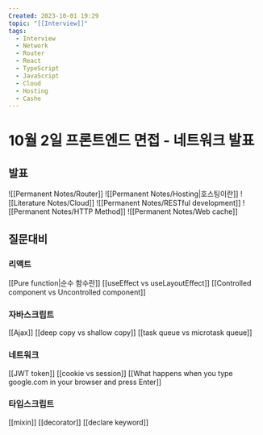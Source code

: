 ```yaml
---
Created: 2023-10-01 19:29
topic: "[[Interview]]"
tags:
  - Interview
  - Network
  - Router
  - React
  - TypeScript
  - JavaScript
  - Cloud
  - Hosting
  - Cashe
---
```

# 10월 2일 프론트엔드 면접 - 네트워크 발표
## 발표
![[Permanent Notes/Router]]
![[Permanent Notes/Hosting|호스팅이란]]
![[Literature Notes/Cloud]]
![[Permanent Notes/RESTful development]]
	![[Permanent Notes/HTTP Method]]
![[Permanent Notes/Web cache]]
## 질문대비
### 리액트
[[Pure function|순수 함수란]]
[[useEffect vs useLayoutEffect]]
[[Controlled component vs Uncontrolled component]]

### 자바스크립트
[[Ajax]]
[[deep copy vs shallow copy]]
[[task queue vs microtask queue]]

### 네트워크
[[JWT token]]
[[cookie vs session]]
[[What happens when you type google.com in your browser and press Enter]]

### 타입스크립트
[[mixin]]
[[decorator]]
[[declare keyword]]